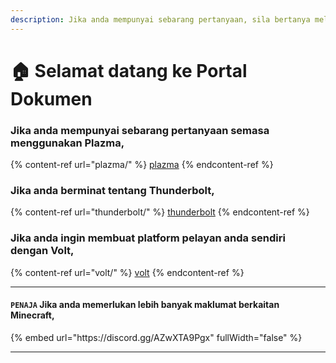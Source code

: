 ```yaml
---
description: Jika anda mempunyai sebarang pertanyaan, sila bertanya melalui Discord atau GitHub Issues.
---
```


# 🏠 Selamat datang ke Portal Dokumen

### Jika anda mempunyai sebarang pertanyaan semasa menggunakan Plazma,

{% content-ref url="plazma/" %}
[plazma](plazma/)
{% endcontent-ref %}

### Jika anda berminat tentang Thunderbolt,

{% content-ref url="thunderbolt/" %}
[thunderbolt](thunderbolt/)
{% endcontent-ref %}

### Jika anda ingin membuat platform pelayan anda sendiri dengan Volt,

{% content-ref url="volt/" %}
[volt](volt/)
{% endcontent-ref %}

***

#### `PENAJA` Jika anda memerlukan lebih banyak maklumat berkaitan Minecraft, <a href="#etc-1" id="etc-1"></a>

{% embed url="https\://discord.gg/AZwXTA9Pgx" fullWidth="false" %}

***
